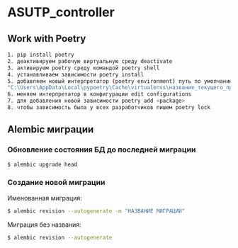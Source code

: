 # ASUTP_controller

## Work with Poetry
```sh
1. pip install poetry
2. деактивируем рабочую виртуальную среду deactivate
3. активируем poetry среду командой poetry shell
4. устанавливаем зависимости poetry install
5. добавляем новый интерпретатор (poetry environment) путь по умолчанию:
"C:\Users\AppData\Local\pypoetry\Cache\virtualenvs\название_текущего_проекта\Scripts\python.exe"
6. меняем интерпретатор в конфигурации edit configurations
7. для добавления новой зависимости poetry add <package>
8. чтобы зависимость была у всех разработчиков пишем poetry lock
```

## Alembic миграции

### Обновление состояния БД до последней миграции
```sh
$ alembic upgrade head
```

### Создание новой миграции

Именованная миграция:
```sh
$ alembic revision --autogenerate -m "НАЗВАНИЕ МИГРАЦИИ"
```

Миграция без названия:
```sh
$ alembic revision --autogenerate
```

